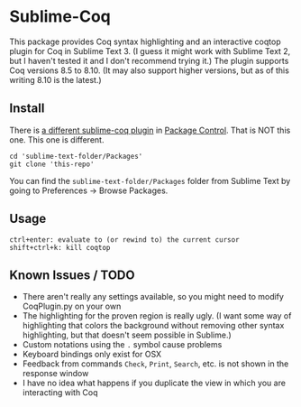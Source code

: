 # Sublime-Coq

This package provides Coq syntax highlighting and an interactive coqtop plugin for Coq in Sublime Text 3. (I guess it might work with Sublime Text 2, but I haven't tested it and I don't recommend trying it.)  The plugin supports Coq versions 8.5 to 8.10.  (It may also support higher versions, but as of this writing 8.10 is the latest.)

## Install

There is [a different sublime-coq plugin](https://packagecontrol.io/packages/Coq) in [Package Control](https://sublime.wbond.net/). That is NOT this one. This one is different.

```
cd 'sublime-text-folder/Packages'
git clone 'this-repo'
```

You can find the `sublime-text-folder/Packages` folder from Sublime Text by going to Preferences -> Browse Packages.

## Usage

```
ctrl+enter: evaluate to (or rewind to) the current cursor
shift+ctrl+k: kill coqtop
```

## Known Issues / TODO

 - There aren't really any settings available, so you might need to modify CoqPlugin.py on your own
 - The highlighting for the proven region is really ugly. (I want some way of highlighting that colors the background without removing other syntax highlighting, but that doesn't seem possible in Sublime.)
 - Custom notations using the `.` symbol cause problems
 - Keyboard bindings only exist for OSX
 - Feedback from commands `Check`, `Print`, `Search`, etc. is not shown in the response window
 - I have no idea what happens if you duplicate the view in which you are interacting with Coq
